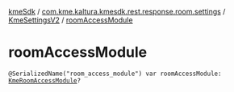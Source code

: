 [kmeSdk](../../index.md) / [com.kme.kaltura.kmesdk.rest.response.room.settings](../index.md) / [KmeSettingsV2](index.md) / [roomAccessModule](./room-access-module.md)

# roomAccessModule

`@SerializedName("room_access_module") var roomAccessModule: `[`KmeRoomAccessModule`](../-kme-room-access-module/index.md)`?`
